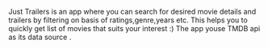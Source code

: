 Just Trailers is an app where you can search for desired movie details and trailers by filtering on basis of ratings,genre,years etc. This helps you to quickly get list of movies that suits your interest :)
The app youse TMDB api as its data source .
